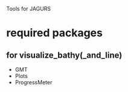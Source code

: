 Tools for JAGURS

# required packages
## for visualize_bathy(_and_line)
- GMT
- Plots
- ProgressMeter
